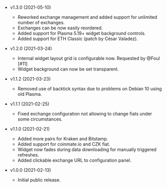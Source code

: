 * v1.3.0 (2021-05-10)
  * Reworked exchange management and added support for unlimited number of exchanges.
  * Exchanges can be now easily reordered.
  * Added support for Plasma 5.19+ widget background controls.
  * Added support for ETH Classic (patch by César Valadez).

* v1.2.0 (2021-03-24)
  * Internal widget layout grid is configurable now. Requested by @Foul [#11]
  * Widget background can now be set transparent.

* v1.1.2 (2021-03-23)
  * Removed use of backtick syntax due to problems on Debian 10 using old Plasma.

* v1.1.1 (2021-02-25)
  * Fixed exchange configuration not allowing to change fiats under some circumstances.

* v1.1.0 (2021-02-21)
  * Added more pairs for Kraken and Bitstamp.
  * Added support for coinmate.io and CZK fiat.
  * Widget now fades during data downloading for manually triggered refreshes.
  * Added clickable exchange URL to configuration panel.

* v1.0.0 (2021-02-13)
  * Initial public release.
